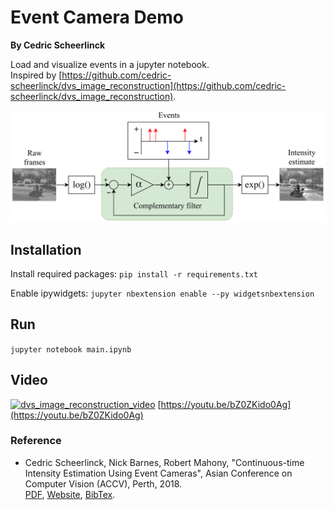 # Event Camera Demo
**By Cedric Scheerlinck**

Load and visualize events in a jupyter notebook.  
Inspired by [https://github.com/cedric-scheerlinck/dvs_image_reconstruction](https://github.com/cedric-scheerlinck/dvs_image_reconstruction).

![filter_pic](images/filter.png)

## Installation
Install required packages:
```pip install -r requirements.txt```

Enable ipywidgets:
```jupyter nbextension enable --py widgetsnbextension```

## Run
```jupyter notebook main.ipynb```

## Video
[![dvs_image_reconstruction_video](images/thumbnail_combined.png)](https://youtu.be/bZ0ZKido0Ag)
[https://youtu.be/bZ0ZKido0Ag](https://youtu.be/bZ0ZKido0Ag)

### Reference
* Cedric Scheerlinck, Nick Barnes, Robert Mahony, "Continuous-time Intensity Estimation Using Event Cameras", Asian Conference on Computer Vision (ACCV), Perth, 2018.  
[PDF](https://cedric-scheerlinck.github.io/files/2018_scheerlinck_continuous-time_intensity_estimation.pdf), [Website](https://cedric-scheerlinck.github.io/continuous-time-intensity-estimation), [BibTex](https://cedric-scheerlinck.github.io/files/2018_accv_continuous_bibtex.txt).
